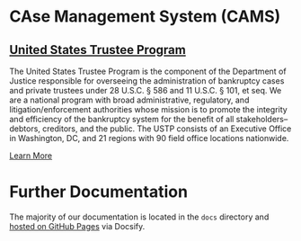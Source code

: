 # CAse Management System (CAMS)

## [United States Trustee Program](https://www.justice.gov/ust)

The United States Trustee Program is the component of the Department of Justice responsible for overseeing the administration of bankruptcy cases and private trustees under 28 U.S.C. § 586 and 11 U.S.C. § 101, et seq. We are a national program with broad administrative, regulatory, and litigation/enforcement authorities whose mission is to promote the integrity and efficiency of the bankruptcy system for the benefit of all stakeholders–debtors, creditors, and the public. The USTP consists of an Executive Office in Washington, DC, and 21 regions with 90 field office locations nationwide.

[Learn More](https://www.justice.gov/ust/about-program)

# Further Documentation

The majority of our documentation is located in the `docs` directory and [hosted on GitHub Pages](https://us-trustee-program.github.io/Bankruptcy-Oversight-Support-Systems/#/) via Docsify.

